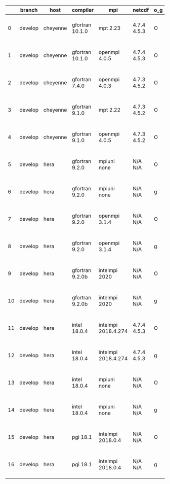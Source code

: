|    | branch   | host     | compiler        | mpi                 | netcdf      | o_g   | os    | build   | u_pass   | u_fail   | s_pass   | s_fail   | e_pass   | e_fail   | nuopc_pass   | nuopc_fail   | artifacts_hash                                                                                                                                              | modified                  |
|----|----------|----------|-----------------|---------------------|-------------|-------|-------|---------|----------|----------|----------|----------|----------|----------|--------------|--------------|-------------------------------------------------------------------------------------------------------------------------------------------------------------|---------------------------|
|  0 | develop  | cheyenne | gfortran 10.1.0 | mpt 2.23            | 4.7.4 4.5.3 | O     | Linux | pass    | 13269    | 0        | 49       | 0        | 80       | 0        | 50           | 0            | [artifacts](https://github.com/esmf-org/esmf-test-artifacts/tree/5a46a05a7eb1d86109100a483555c078f969d440/develop/cheyenne/gfortran/10.1.0/O/mpt/2.23)      | 2022-03-17 17:17:07 -0600 |
|  1 | develop  | cheyenne | gfortran 10.1.0 | openmpi 4.0.5       | 4.7.4 4.5.3 | O     | Linux | pass    | 13269    | 0        | 49       | 0        | 80       | 0        | 50           | 0            | [artifacts](https://github.com/esmf-org/esmf-test-artifacts/tree/a6181e6994326a9e112f3b72836f02497d8d708d/develop/cheyenne/gfortran/10.1.0/O/openmpi/4.0.5) | 2022-03-17 17:22:18 -0600 |
|  2 | develop  | cheyenne | gfortran 7.4.0  | openmpi 4.0.3       | 4.7.3 4.5.2 | O     | Linux | pass    | 13269    | 0        | 49       | 0        | 80       | 0        | 50           | 0            | [artifacts](https://github.com/esmf-org/esmf-test-artifacts/tree/0496862f11fe6639e749d8cc89d70a5df3524ced/develop/cheyenne/gfortran/7.4.0/O/openmpi/4.0.3)  | 2022-03-17 17:16:30 -0600 |
|  3 | develop  | cheyenne | gfortran 9.1.0  | mpt 2.22            | 4.7.3 4.5.2 | O     | Linux | pass    | pending  | pending  | pending  | pending  | pending  | pending  | pending      | pending      | [artifacts](https://github.com/esmf-org/esmf-test-artifacts/tree/c7c561811bbf660c86a57f3fe2d6ed36152d15a1/develop/cheyenne/gfortran/9.1.0/O/mpt/2.22)       | 2022-03-17 18:00:44 -0600 |
|  4 | develop  | cheyenne | gfortran 9.1.0  | openmpi 4.0.5       | 4.7.3 4.5.2 | O     | Linux | pass    | 13269    | 0        | 49       | 0        | 80       | 0        | 50           | 0            | [artifacts](https://github.com/esmf-org/esmf-test-artifacts/tree/bd63286881d36fc48a85cd5413f7c5e2aaa485cd/develop/cheyenne/gfortran/9.1.0/O/openmpi/4.0.5)  | 2022-03-17 17:18:59 -0600 |
|  5 | develop  | hera     | gfortran 9.2.0  | mpiuni none         | N/A N/A     | O     | Linux | fail    | fail     | fail     | fail     | fail     | fail     | fail     | 0            | 50           | [artifacts](https://github.com/esmf-org/esmf-test-artifacts/tree/9e65e07ad5fe3a9bf63b36f334345474a39179d3/develop/hera/gfortran/9.2.0/O/mpiuni/none)        | 2022-03-17 22:35:07 +0000 |
|  6 | develop  | hera     | gfortran 9.2.0  | mpiuni none         | N/A N/A     | g     | Linux | fail    | fail     | fail     | fail     | fail     | fail     | fail     | 0            | 50           | [artifacts](https://github.com/esmf-org/esmf-test-artifacts/tree/856d22ebb7336266ef1123f18bad87e1c18a55a2/develop/hera/gfortran/9.2.0/g/mpiuni/none)        | 2022-03-17 22:45:12 +0000 |
|  7 | develop  | hera     | gfortran 9.2.0  | openmpi 3.1.4       | N/A N/A     | O     | Linux | fail    | fail     | fail     | fail     | fail     | fail     | fail     | 0            | 50           | [artifacts](https://github.com/esmf-org/esmf-test-artifacts/tree/9e65e07ad5fe3a9bf63b36f334345474a39179d3/develop/hera/gfortran/9.2.0/O/openmpi/3.1.4)      | 2022-03-17 22:35:07 +0000 |
|  8 | develop  | hera     | gfortran 9.2.0  | openmpi 3.1.4       | N/A N/A     | g     | Linux | fail    | fail     | fail     | fail     | fail     | fail     | fail     | 0            | 50           | [artifacts](https://github.com/esmf-org/esmf-test-artifacts/tree/81fd68f498e62efda7c8532c8e3465ef27760f4a/develop/hera/gfortran/9.2.0/g/openmpi/3.1.4)      | 2022-03-17 22:50:45 +0000 |
|  9 | develop  | hera     | gfortran 9.2.0b | intelmpi 2020       | N/A N/A     | O     | Linux | pass    | 0        | 8807     | 0        | 49       | 0        | 80       | 0            | 50           | [artifacts](https://github.com/esmf-org/esmf-test-artifacts/tree/060114cf2a694351779b0f91f98bfef1bfd29e36/develop/hera/gfortran/9.2.0b/O/intelmpi/2020)     | 2022-03-17 23:07:11 +0000 |
| 10 | develop  | hera     | gfortran 9.2.0b | intelmpi 2020       | N/A N/A     | g     | Linux | pass    | 0        | 8807     | 0        | 49       | 0        | 80       | 0            | 50           | [artifacts](https://github.com/esmf-org/esmf-test-artifacts/tree/2d206b3c8530ce2ea49bddac03c9633c3c1079e2/develop/hera/gfortran/9.2.0b/g/intelmpi/2020)     | 2022-03-18 00:06:42 +0000 |
| 11 | develop  | hera     | intel 18.0.4    | intelmpi 2018.4.274 | 4.7.4 4.5.3 | O     | Linux | pass    | 13269    | 0        | 49       | 0        | 80       | 0        | 50           | 0            | [artifacts](https://github.com/esmf-org/esmf-test-artifacts/tree/b031832a032ac587e1537271295475a33e812085/develop/hera/intel/18.0.4/O/intelmpi/2018.4.274)  | 2022-03-17 23:42:16 +0000 |
| 12 | develop  | hera     | intel 18.0.4    | intelmpi 2018.4.274 | 4.7.4 4.5.3 | g     | Linux | pass    | 13269    | 0        | 49       | 0        | 80       | 0        | 50           | 0            | [artifacts](https://github.com/esmf-org/esmf-test-artifacts/tree/024bdad146e87f9497575e9ba3a17befdbe5fd45/develop/hera/intel/18.0.4/g/intelmpi/2018.4.274)  | 2022-03-17 23:50:07 +0000 |
| 13 | develop  | hera     | intel 18.0.4    | mpiuni none         | N/A N/A     | O     | Linux | fail    | fail     | fail     | fail     | fail     | fail     | fail     | 0            | 50           | [artifacts](https://github.com/esmf-org/esmf-test-artifacts/tree/bfc480728e37ef77d712fc2693fb856aedaed640/develop/hera/intel/18.0.4/O/mpiuni/none)          | 2022-03-18 00:11:37 +0000 |
| 14 | develop  | hera     | intel 18.0.4    | mpiuni none         | N/A N/A     | g     | Linux | fail    | fail     | fail     | fail     | fail     | fail     | fail     | 0            | 50           | [artifacts](https://github.com/esmf-org/esmf-test-artifacts/tree/d71a0870a166c31ba3e4ed95b22921005ecb3c13/develop/hera/intel/18.0.4/g/mpiuni/none)          | 2022-03-17 22:42:33 +0000 |
| 15 | develop  | hera     | pgi 18.1        | intelmpi 2018.0.4   | N/A N/A     | O     | Linux | fail    | fail     | fail     | fail     | fail     | fail     | fail     | fail         | fail         | [artifacts](https://github.com/esmf-org/esmf-test-artifacts/tree/877d85e334be83020c19e24ae9779e38667e26f3/develop/hera/pgi/18.1/O/intelmpi/2018.0.4)        | 2022-03-18 00:00:08 +0000 |
| 16 | develop  | hera     | pgi 18.1        | intelmpi 2018.0.4   | N/A N/A     | g     | Linux | fail    | fail     | fail     | fail     | fail     | fail     | fail     | fail         | fail         | [artifacts](https://github.com/esmf-org/esmf-test-artifacts/tree/c1284a08d7cd63c5f0e50512fed160404cb77b5a/develop/hera/pgi/18.1/g/intelmpi/2018.0.4)        | 2022-03-18 00:11:28 +0000 |